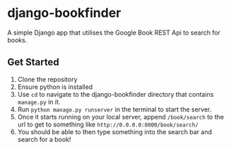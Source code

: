 # django-bookfinder
 A simple Django app that utilises the Google Book REST Api to search for books.

## Get Started
1. Clone the repository
2. Ensure python is installed
3. Use ```cd``` to navigate to the django-bookfinder directory that contains ```manage.py``` in it.
4. Run ```python manage.py runserver``` in the terminal to start the server.
5. Once it starts running on your local server, append ```/book/search``` to the url to get to something like ```http://0.0.0.0:8000/book/search/```
6. You should be able to then type something into the search bar and search for a book!
